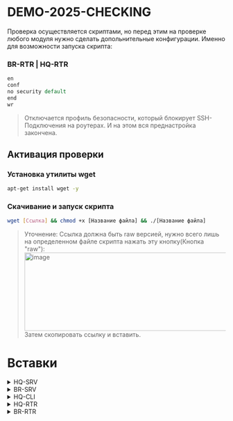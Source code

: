 # DEMO-2025-CHECKING

Проверка осуществляется скриптами, но перед этим на проверке любого модуля нужно сделать допольнительные конфигурации. Именно для возможности запуска скрипта:

### BR-RTR | HQ-RTR

```tcl
en
conf
no security default
end
wr
```

> Отключается профиль безопасности, который блокирует SSH-Подключения на роутерах. И на этом вся преднастройка закончена.

## Активация проверки

### Установка утилиты wget

```bash
apt-get install wget -y
```

### Скачивание и запуск скрипта

```bash
wget [Ссылка] && chmod +x [Название файла] && ./[Название файла]
```

> Уточнение: Ссылка должна быть raw версией, нужно всего лишь на определенном файле скрипта нажать эту кнопку(Кнопка "raw"):
> <img width="1177" height="180" alt="image" src="https://github.com/user-attachments/assets/057dae3f-31cb-46fe-a184-4082e65492b5" />
> Затем скопировать ссылку и вставить.

# Вставки

<details>
<summary>HQ-SRV</summary>

### Первый модуль

```bash
apt-get install wget -y
wget https://raw.githubusercontent.com/NiKeNO1540/DEMO-2025-CHECKING/refs/heads/main/HQ-SRV-Module-1.sh
chmod +x HQ-SRV-Module-1.sh && ./HQ-SRV-Module-1.sh
```

### Второй модуль

```bash
apt-get install wget -y
wget placeholder
chmod +x HQ-SRV-Module-2.sh && ./HQ-SRV-Module-2.sh
```

</details>

<details>
<summary>BR-SRV</summary>

### Первый модуль

```bash
apt-get install wget -y
wget https://raw.githubusercontent.com/NiKeNO1540/DEMO-2025-CHECKING/refs/heads/main/BR-SRV-Module-1.sh
chmod +x BR-SRV-Module-1.sh && ./BR-SRV-Module-1.sh
```

### Второй модуль

```bash
apt-get install wget -y
wget placeholder
chmod +x BR-SRV-Module-2.sh && ./BR-SRV-Module-2.sh
```

</details>

<details>
<summary>HQ-CLI</summary>

### Первый модуль

```bash
apt-get install wget -y
wget https://raw.githubusercontent.com/NiKeNO1540/DEMO-2025-CHECKING/refs/heads/main/HQ-CLI-Module-1.sh
chmod +x HQ-CLI-Module-1.sh && ./HQ-CLI-Module-1.sh
```

### Второй модуль

```bash
apt-get install wget -y
wget placeholder
chmod +x HQ-CLI-Module-2.sh && ./HQ-CLI-Module-2.sh
```

</details>

<details>
<summary>HQ-RTR</summary>

### Первый модуль [ЗАПУСКАЕТСЯ НА HQ-SRV]

```bash
apt-get install wget -y
wget https://raw.githubusercontent.com/NiKeNO1540/DEMO-2025-CHECKING/refs/heads/main/Uni_export.sh
chmod +x Uni_export.sh && ./Uni_export.sh
```

### Второй модуль [ЗАПУСКАЕТСЯ НА HQ-SRV]

```bash
apt-get install wget -y
wget placeholder
chmod +x Uni_export.sh && ./Uni_export.sh
```

</details>

<details>
<summary>BR-RTR</summary>

### Первый модуль [ЗАПУСКАЕТСЯ НА BR-SRV]

```bash
apt-get install wget -y
wget https://raw.githubusercontent.com/NiKeNO1540/DEMO-2025-CHECKING/refs/heads/main/Uni_export.sh
chmod +x Uni_export.sh && ./Uni_export.sh
```

### Второй модуль [ЗАПУСКАЕТСЯ НА BR-SRV]

```bash
apt-get install wget -y
wget placeholder
chmod +x Uni_export.sh && ./Uni_export.sh
```

</details>
